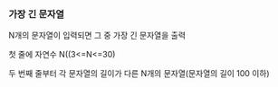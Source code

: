 <h3>가장 긴 문자열</h3>
<p>N개의 문자열이 입력되면 그 중 가장 긴 문자열을 출력</p>
<p>첫 줄에 자연수 N((3<=N<=30)</p>
<p>두 번째 줄부터 각 문자열의 길이가 다른 N개의 문자열(문자열의 길이 100 이하)</p>

```js
```